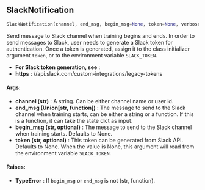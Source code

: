 ## SlackNotification
```python
SlackNotification(channel, end_msg, begin_msg=None, token=None, verbose=0)
```
Send message to Slack channel when training begins and ends.    In order to send messages to Slack, user needs to generate a Slack token for authentication. Once a token is    generated, assign it to the class initializer argument `token`, or to the environment variable `SLACK_TOKEN`.
* **For Slack token generation, see** : 
* **https** : //api.slack.com/custom-integrations/legacy-tokens

#### Args:

* **channel (str)** :  A string. Can be either channel name or user id.
* **end_msg (Union[str, function])** :  The message to send to the Slack channel when training starts, can be either a            string or a function. If this is a function, it can take the state dict as input.
* **begin_msg (str, optional)** :  The message to send to the Slack channel when training starts. Defaults to None.
* **token (str, optional)** :  This token can be generated from Slack API. Defaults to None. When the value is None,            this argument will read from the environment variable `SLACK_TOKEN`.

#### Raises:

* **TypeError** :  If `begin_msg` or `end_msg` is not (str, function).    